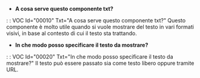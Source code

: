 - **A cosa serve questo componente txt?**

 :  : VOC Id="00010" Txt="A cosa serve questo componente txt?"
Questo componente è molto utile quando si vuole mostrare del testo in vari formati visivi, in base al contesto di cui il testo sta trattando.

- **In che modo posso specificare il testo da mostrare?**

 :  : VOC Id="00020" Txt="In che modo posso specificare il testo da mostrare?"
Il testo può essere passato sia come testo libero oppure tramite URL.


